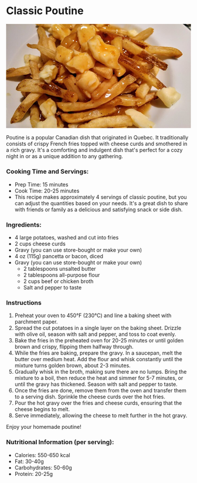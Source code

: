 
# Classic Poutine

![Poutine](../../public/assets/poutine.jpg)

Poutine is a popular Canadian dish that originated in Quebec. It traditionally consists of crispy French fries topped with cheese curds and smothered in a rich gravy. It's a comforting and indulgent dish that's perfect for a cozy night in or as a unique addition to any gathering.

### Cooking Time and Servings:
- Prep Time: 15 minutes
- Cook Time: 20-25 minutes
- This recipe makes approximately 4 servings of classic poutine, but you can adjust the quantities based on your needs. It's a great dish to share with friends or family as a delicious and satisfying snack or side dish.

### Ingredients:
- 4 large potatoes, washed and cut into fries
- 2 cups cheese curds
- Gravy (you can use store-bought or make your own)
- 4 oz (115g) pancetta or bacon, diced
- Gravy (you can use store-bought or make your own)
  - 2 tablespoons unsalted butter
  - 2 tablespoons all-purpose flour
  - 2 cups beef or chicken broth
  - Salt and pepper to taste

### Instructions

1. Preheat your oven to 450°F (230°C) and line a baking sheet with parchment paper.
2. Spread the cut potatoes in a single layer on the baking sheet. Drizzle with olive oil, season with salt and pepper, and toss to coat evenly.
3. Bake the fries in the preheated oven for 20-25 minutes or until golden brown and crispy, flipping them halfway through.
4. While the fries are baking, prepare the gravy. In a saucepan, melt the butter over medium heat. Add the flour and whisk constantly until the mixture turns golden brown, about 2-3 minutes.
5. Gradually whisk in the broth, making sure there are no lumps. Bring the mixture to a boil, then reduce the heat and simmer for 5-7 minutes, or until the gravy has thickened. Season with salt and pepper to taste.
6. Once the fries are done, remove them from the oven and transfer them to a serving dish. Sprinkle the cheese curds over the hot fries.
7. Pour the hot gravy over the fries and cheese curds, ensuring that the cheese begins to melt.
8. Serve immediately, allowing the cheese to melt further in the hot gravy.

Enjoy your homemade poutine!

### Nutritional Information (per serving):

- Calories: 550-650 kcal
- Fat: 30-40g
- Carbohydrates: 50-60g
- Protein: 20-25g
